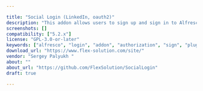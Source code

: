 ```yaml
---

title: "Social Login (LinkedIn, oauth2)"
description: "This addon allows users to sign up and sign in to Alfresco by using the social account. Right now only LinkedIn authentication is supported, but we are going to enhance it to add the ability to log in to Alfresco by using facebook, twitter and google accounts."
screenshots: []
compatibility: ["5.2.x"]
license: "GPL-3.0-or-later"
keywords: ["alfresco", "login", "addon", "authorization", "sign", "plugin", "community", "up", "linkedin", "authentication", "oauth2", "social"]
download_url: "https://www.flex-solution.com/site/"
vendor: "Sergey Palyukh ‌"
about: ""
about_url: "https://github.com/FlexSolution/SocialLogin"
draft: true

---
```

